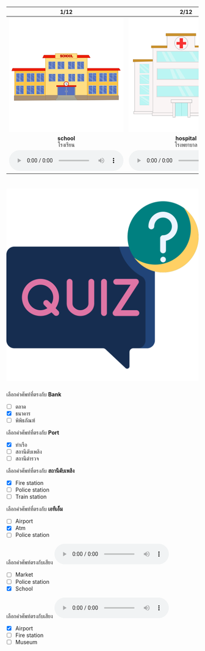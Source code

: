 <div class="carrousel">


|1/12|2/12|3/12|4/12|5/12|6/12|7/12|8/12|9/12|10/12|11/12|12/12|
| :----: | :----: | :----: | :----: | :----: | :----: | :----: | :----: | :----: | :----: | :----: | :----: |
|![](/media/img/places__school.svg)|![](/media/img/places__hospital.svg)|![](/media/img/places__bank.svg)|![](/media/img/places__market.svg)|![](/media/img/places__police&#x20;station.svg)|![](/media/img/places__train&#x20;station.svg)|![](/media/img/places__fire&#x20;station.svg)|![](/media/img/places__post&#x20;office.svg)|![](/media/img/places__airport.svg)|![](/media/img/places__port.svg)|![](/media/img/places__museum.svg)|![](/media/img/places__atm.svg)|
|**school**<br>โรงเรียน|**hospital**<br>โรงพยาบาล|**bank**<br>ธนาคาร|**market**<br>ตลาด|**police station**<br>สถานีตํารวจ|**train station**<br>สถานีรถไฟ|**fire station**<br>สถานีดับเพลิง|**post office**<br>ที่ทำการไปรษณีย์|**airport**<br>สนามบิน|**port**<br>ท่าเรือ|**museum**<br>พิพิธภัณฑ์|**atm**<br>เอทีเอ็ม|
|![](/media/audio/school.mp3)|![](/media/audio/hospital.mp3)|![](/media/audio/bank.mp3)|![](/media/audio/market.mp3)|![](/media/audio/police&#x20;station.mp3)|![](/media/audio/train&#x20;station.mp3)|![](/media/audio/fire&#x20;station.mp3)|![](/media/audio/post&#x20;office.mp3)|![](/media/audio/airport.mp3)|![](/media/audio/port.mp3)|![](/media/audio/museum.mp3)|![](/media/audio/atm.mp3)|

</div>



# ![icon](/media/icons/quiz.svg) 

<div class=question>

 เลือกคำศัพท์ที่ตรงกับ **Bank**
 - [ ] ตลาด
 - [x] ธนาคาร
 - [ ] พิพิธภัณฑ์
</div>
<div class=question>

 เลือกคำศัพท์ที่ตรงกับ **Port**
 - [x] ท่าเรือ
 - [ ] สถานีดับเพลิง
 - [ ] สถานีตํารวจ
</div>
<div class=question>

 เลือกคำศัพท์ที่ตรงกับ **สถานีดับเพลิง**
 - [x] Fire station
 - [ ] Police station
 - [ ] Train station
</div>
<div class=question>

 เลือกคำศัพท์ที่ตรงกับ **เอทีเอ็ม**
 - [ ] Airport
 - [x] Atm
 - [ ] Police station
</div>
<div class=question>

เลือกคำศัพท์ตรงกับเสียง ![](/media/audio/school.mp3) 
 - [ ] Market
 - [ ] Police station
 - [x] School
</div>

<div class=question>

เลือกคำศัพท์ตรงกับเสียง ![](/media/audio/airport.mp3) 
 - [x] Airport
 - [ ] Fire station
 - [ ] Museum
</div>

